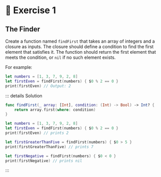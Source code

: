 # 🤯 Exercise 1

## The Finder

Create a function named `findFirst` that takes an array of integers and a closure as inputs. The closure should define a condition to find the first element that satisfies it. The function should return the first element that meets the condition, or `nil` if no such element exists.

For example:

```swift
let numbers = [1, 3, 7, 9, 2, 8]
let firstEven = findFirst(numbers) { $0 % 2 == 0 }
print(firstEven) // Output: 2
```

::: details Solution

```swift
func findFirst(_ array: [Int], condition: (Int) -> Bool) -> Int? {
    return array.first(where: condition)
}

let numbers = [1, 3, 7, 9, 2, 8]
let firstEven = findFirst(numbers) { $0 % 2 == 0 }
print(firstEven) // prints 2

let firstGreaterThanFive = findFirst(numbers) { $0 > 5 }
print(firstGreaterThanFive) // prints 7

let firstNegative = findFirst(numbers) { $0 < 0 }
print(firstNegative) // prints nil
```

:::
